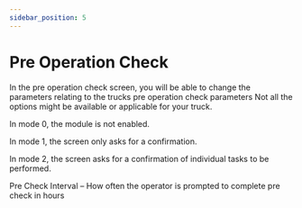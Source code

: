 ```yaml
---
sidebar_position: 5
---
```


# Pre Operation Check

In the pre operation check screen, you will be able to change the parameters relating to the trucks pre operation check parameters 
Not all the options might be available or applicable for your truck.

In mode 0, the module is not enabled. 

In mode 1, the screen only asks for a confirmation. 

In mode 2, the screen asks for a confirmation of individual tasks to be performed.

Pre Check Interval – How often the operator is prompted to complete pre check in hours
